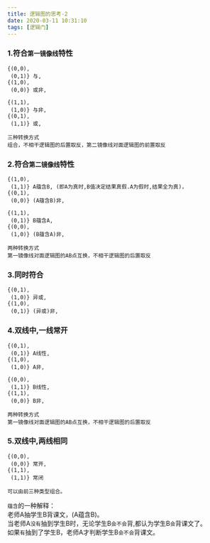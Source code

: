 ```yaml
---
title: 逻辑图的思考-2
date: 2020-03-11 10:31:10
tags: [逻辑门]
---
```


### 1.符合`第一镜像线`特性
```
{(0,0),
 (0,1)} 与,
{(1,0),
 (0,0)} 或非, 
 
{(1,1),
 (1,0)} 与非,
{(0,1),
 (1,1)} 或,  
 
三种转换方式
组合，不相干逻辑图的后置取反，第二镜像线对面逻辑图的前置取反
```

### 2.符合`第二镜像线`特性
```
{(1,0),
 (1,1)} A蕴含B, (即A为真时,B值决定结果真假.A为假时,结果全为真)，
{(0,1),
 (0,0)} (A蕴含B)非, 
 
{(1,1),
 (0,1)} B蕴含A,
{(0,0),
 (1,0)} (B蕴含A)非, 
 
两种转换方式 
第一镜像线对面逻辑图的AB点互换，不相干逻辑图的后置取反
```

### 3.同时符合
```
{(0,1),
 (1,0)} 异或, 
{(1,0),
 (0,1)} (异或)非, 
```

### 4.双线中,一线常开
```
{(0,1),
 (0,1)} A线性,
{(1,0),
 (1,0)} A非, 
 
{(0,0),
 (1,1)} B线性,
{(1,1),
 (0,0)} B非, 
 
两种转换方式
第一镜像线对面逻辑图的AB点互换，不相干逻辑图的后置取反
```

### 5.双线中,两线相同
```
{(0,0),
 (0,0)} 常开, 
{(1,1),
 (1,1)} 常闭

可以由前三种类型组合。
```

`蕴含`的一种解释：   
老师A抽学生B背课文，(A蕴含B)。   
当老师A`没有`抽到学生B时，无论学生B`会不会`背,都认为学生B`会`背课文了。   
如果`有`抽到了学生B，老师A才判断学生B`会不会`背课文。
